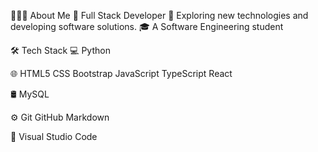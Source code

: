 👨🏻‍💻  About Me
💼   Full Stack Developer
🤔   Exploring new technologies and developing software solutions.
🎓   A Software Engineering student

🛠  Tech Stack
💻   Python 

🌐   HTML5 CSS Bootstrap JavaScript TypeScript React

🛢   MySQL

⚙️   Git GitHub Markdown

🔧   Visual Studio Code
